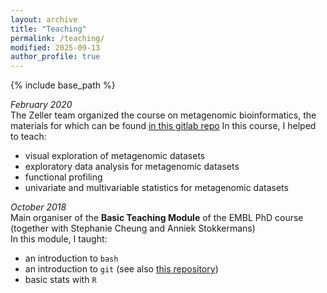 ```yaml
---
layout: archive
title: "Teaching"
permalink: /teaching/
modified: 2025-09-13
author_profile: true
---
```


{% include base_path %}

_February 2020_  
The Zeller team organized the course on metagenomic bioinformatics, the
materials for which can be found
[in this gitlab repo](https://git.embl.de/grp-zeller/metag_course)
In this course, I helped to teach:
- visual exploration of metagenomic datasets
- exploratory data analysis for metagenomic datasets
- functional profiling
- univariate and multivariable statistics for metagenomic datasets


_October 2018_   
Main organiser of the __Basic Teaching Module__ of the EMBL
PhD course (together with Stephanie Cheung and Anniek Stokkermans)  
In this module, I taught:
- an introduction to `bash`
- an introduction to `git` (see also
[this repository](https://github.com/jakob-wirbel/git_btm_2018))
- basic stats with `R`
